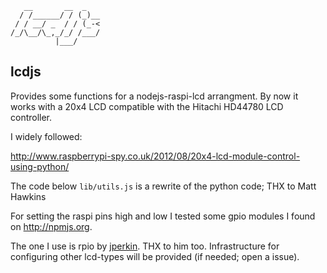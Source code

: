 ```
   __       __  _   
  / /______/ / (_)__
 / / __/ _  / / (_-<
/_/\__/\_,_/_/ /___/
          |___/     
```
## lcdjs

Provides some functions for a nodejs-raspi-lcd
arrangment. By now it works with a 20x4 LCD 
compatible with the Hitachi HD44780 LCD controller.
 
I widely followed:

http://www.raspberrypi-spy.co.uk/2012/08/20x4-lcd-module-control-using-python/

The code below ```lib/utils.js``` is a rewrite of the python code; THX to Matt Hawkins

For setting the raspi pins high and low I tested some gpio modules 
I found on http://npmjs.org. 

The one I use is rpio by  [jperkin](https://npmjs.org/~jperkin). THX to him too. 
Infrastructure for configuring other lcd-types will be provided (if
needed; open a issue).  
